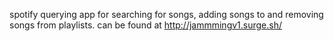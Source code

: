 spotify querying app for searching for songs, adding songs to and removing songs from playlists.
can be found at http://jammmingv1.surge.sh/
